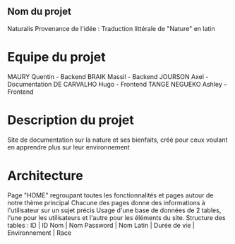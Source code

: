 ## Nom du projet 

Naturalis
Provenance de l'idée : Traduction littérale de "Nature" en latin

# Equipe du projet 

MAURY Quentin - Backend
BRAIK Massil - Backend
JOURSON Axel - Documentation
DE CARVALHO Hugo - Frontend
TANGE NEGUEKO Ashley - Frontend

# Description du projet

Site de documentation sur la nature et ses bienfaits, créé pour ceux voulant en apprendre plus sur leur environnement

# Architecture

Page "HOME" regroupant toutes les fonctionnalités et pages autour de notre thème principal
Chacune des pages donne des informations à l'utilisateur sur un sujet précis
Usage d'une base de données de 2 tables, l'une pour les utilisateurs et l'autre pour les éléments du site.
Structure des tables : 
ID          | ID
Nom         | Nom 
Password    | Nom Latin
            | Durée de vie
            | Environnement
            | Race